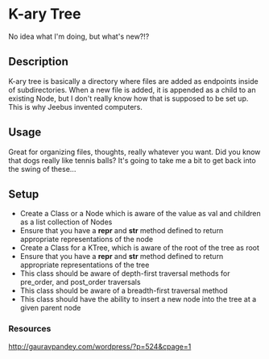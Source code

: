 # K-ary Tree

No idea what I'm doing, but what's new?!?

## Description
K-ary tree is basically a directory where files are added as endpoints inside of subdirectories. When a new file is added, it is appended as a child to an existing Node, but I don't really know how that is supposed to be set up. This is why Jeebus invented computers.

## Usage
Great for organizing files, thoughts, really whatever you want. Did you know that dogs really like tennis balls? It's going to take me a bit to get back into the swing of these...

## Setup
- Create a Class or a Node which is aware of the value as val and children as a list collection of Nodes
- Ensure that you have a __repr__ and __str__ method defined to return appropriate representations of the node
- Create a Class for a KTree, which is aware of the root of the tree as root
- Ensure that you have a __repr__ and __str__ method defined to return appropriate representations of the tree
- This class should be aware of depth-first traversal methods for pre_order, and post_order traversals
- This class should be aware of a breadth-first traversal method
- This class should have the ability to insert a new node into the tree at a given parent node

### Resources
http://gauravpandey.com/wordpress/?p=524&cpage=1